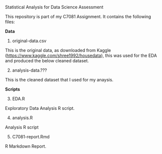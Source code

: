 Statistical Analysis for Data Science Assessment

This repository is part of my C7081 Assignment. It contains the following files:

**Data**
1. original-data.csv

This is the original data, as downloaded from Kaggle (https://www.kaggle.com/shree1992/housedata), this was used for the EDA and produced the below cleaned dataset.

2. analysis-data.???

This is the cleaned dataset that I used for my anaysis.

**Scripts**

3. EDA.R

Exploratory Data Analysis R script.

4. analysis.R

Analysis R script

5. C7081-report.Rmd

R Markdown Report.
